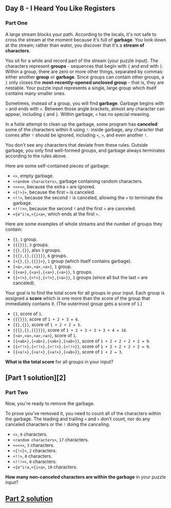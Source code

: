 ## Day 8 - I Heard You Like Registers

### Part One

A large stream blocks your path. According to the locals, it's not safe to cross the stream at
the moment because it's full of **garbage**. You look down at the stream; rather than water,
you discover that it's a **stream of characters**.

You sit for a while and record part of the stream (your puzzle input). The characters represent
**groups** - sequences that begin with `{` and end with `}`. Within a group, there are zero or more
other things, separated by commas: either another **group** or **garbage**. Since groups can contain
other groups, a `}` only closes the **most-recently-opened unclosed group** - that is, they are
nestable. Your puzzle input represents a single, large group which itself contains many smaller ones.

Sometimes, instead of a group, you will find **garbage**. Garbage begins with `<` and ends with `>`.
Between those angle brackets, almost any character can appear, including `{` and `}`.
Within garbage, `<` has no special meaning.

In a futile attempt to clean up the garbage, some program has **canceled** some of the characters
within it using `!`: inside garbage, any character that comes after `!` should be ignored,
including `<`, `>`, and even another `!`.

You don't see any characters that deviate from these rules. Outside garbage, you only find
well-formed groups, and garbage always terminates according to the rules above.

Here are some self-contained pieces of garbage:

 * `<>`, empty garbage.
 * `<random characters>`, garbage containing random characters.
 * `<<<<>`, because the extra `<` are ignored.
 * `<{!>}>`, because the first `>` is canceled.
 * `<!!>`, because the second `!` is canceled, allowing the `>` to terminate the garbage.
 * `<!!!>>`, because the second `!` and the first `>` are canceled.
 * `<{o"i!a,<{i<a>`, which ends at the first `>`.

Here are some examples of whole streams and the number of groups they contain:

 * `{}`, `1` group.
 * `{{{}}}`, `3` groups.
 * `{{},{}}`, also `3` groups.
 * `{{{},{},{{}}}}`, `6` groups.
 * `{<{},{},{{}}>}`, `1` group (which itself contains garbage).
 * `{<a>,<a>,<a>,<a>}`, `1` group.
 * `{{<a>},{<a>},{<a>},{<a>}}`, `5` groups.
 * `{{<!>},{<!>},{<!>},{<a>}}`, `2` groups (since all but the last `>` are canceled).

Your goal is to find the total score for all groups in your input. Each group is assigned
a **score** which is one more than the score of the group that immediately contains it.
(The outermost group gets a score of `1`.)

 * `{}`, score of `1`.
 * `{{{}}}`, score of `1 + 2 + 3 = 6`.
 * `{{},{}}`, score of `1 + 2 + 2 = 5`.
 * `{{{},{},{{}}}}`, score of `1 + 2 + 3 + 3 + 3 + 4 = 16`.
 * `{<a>,<a>,<a>,<a>}`, score of `1`.
 * `{{<ab>},{<ab>},{<ab>},{<ab>}}`, score of `1 + 2 + 2 + 2 + 2 = 9`.
 * `{{<!!>},{<!!>},{<!!>},{<!!>}}`, score of `1 + 2 + 2 + 2 + 2 = 9`.
 * `{{<a!>},{<a!>},{<a!>},{<ab>}}`, score of `1 + 2 = 3`.

**What is the total score** for all groups in your input?

[Part 1 solution][2]
--------------------

### Part Two

Now, you're ready to remove the garbage.

To prove you've removed it, you need to count all of the characters within the garbage. The leading
and trailing `<` and `>` don't count, nor do any canceled characters or the `!` doing the canceling.

 * `<>`, `0` characters.
 * `<random characters>`, `17` characters.
 * `<<<<>`, `3` characters.
 * `<{!>}>`, `2` characters.
 * `<!!>`, `0` characters.
 * `<!!!>>`, `0` characters.
 * `<{o"i!a,<{i<a>`, `10` characters.

**How many non-canceled characters are within the garbage** in your puzzle input?

[Part 2 solution][3]
--------------------


[1]: ../day_5
[3]: part_1.py
[3]: part_2.py
